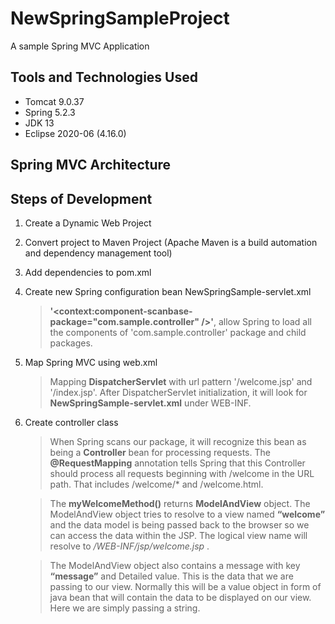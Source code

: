 # NewSpringSampleProject
A sample Spring MVC Application

## Tools and Technologies Used

* Tomcat 9.0.37
* Spring 5.2.3
* JDK 13
* Eclipse 2020-06 (4.16.0)

## Spring MVC Architecture



## Steps of Development

1. Create a Dynamic Web Project
2. Convert project to Maven Project (Apache Maven is a build automation and dependency management tool)
3. Add dependencies to pom.xml
4. Create new Spring configuration bean NewSpringSample-servlet.xml
    > **'<context:component-scanbase-package="com.sample.controller" />'**, allow Spring to load all the components of 'com.sample.controller' package and child packages.
5. Map Spring MVC using web.xml
    > Mapping **DispatcherServlet** with url pattern '/welcome.jsp' and '/index.jsp'. After DispatcherServlet initialization, it will look for **NewSpringSample-servlet.xml** under WEB-INF.
6. Create controller class
    > When Spring scans our package, it will recognize this bean as being a **Controller** bean for processing requests. The **@RequestMapping** annotation tells Spring that this Controller should process all requests beginning with /welcome in the URL path. That includes /welcome/* and /welcome.html. 
    
    
    > The **myWelcomeMethod()** returns **ModelAndView** object. The ModelAndView object tries to resolve to a view named **“welcome”** and the data model is being passed back to the browser so we can access the data within the JSP. The logical view name will resolve to */WEB-INF/jsp/welcome.jsp* . 
    
    
    > The ModelAndView object also contains a message with key **“message”** and Detailed value. This is the data that we are passing to our view. Normally this will be a value object in form of java bean that will contain the data to be displayed on our view. Here we are simply passing a string.
